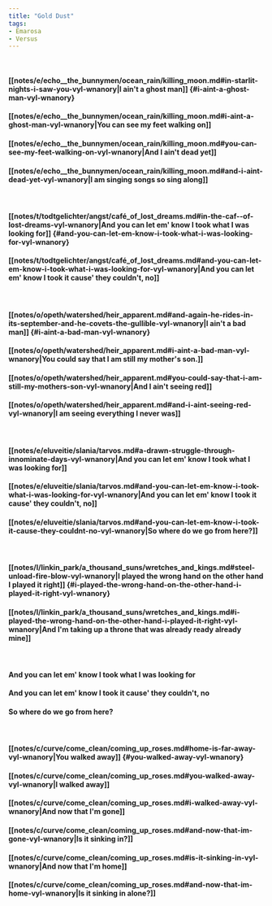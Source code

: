 ```yaml
---
title: "Gold Dust"
tags:
- Emarosa
- Versus
---
```

&nbsp;
#### [[notes/e/echo__the_bunnymen/ocean_rain/killing_moon.md#in-starlit-nights-i-saw-you-vyl-wnanory|I ain't a ghost man]] {#i-aint-a-ghost-man-vyl-wnanory}
#### [[notes/e/echo__the_bunnymen/ocean_rain/killing_moon.md#i-aint-a-ghost-man-vyl-wnanory|You can see my feet walking on]]
#### [[notes/e/echo__the_bunnymen/ocean_rain/killing_moon.md#you-can-see-my-feet-walking-on-vyl-wnanory|And I ain't dead yet]]
#### [[notes/e/echo__the_bunnymen/ocean_rain/killing_moon.md#and-i-aint-dead-yet-vyl-wnanory|I am singing songs so sing along]]
&nbsp;
#### [[notes/t/todtgelichter/angst/café_of_lost_dreams.md#in-the-caf--of-lost-dreams-vyl-wnanory|And you can let em' know I took what I was looking for]] {#and-you-can-let-em-know-i-took-what-i-was-looking-for-vyl-wnanory}
#### [[notes/t/todtgelichter/angst/café_of_lost_dreams.md#and-you-can-let-em-know-i-took-what-i-was-looking-for-vyl-wnanory|And you can let em' know I took it cause' they couldn't, no]]
&nbsp;
#### [[notes/o/opeth/watershed/heir_apparent.md#and-again-he-rides-in-its-september-and-he-covets-the-gullible-vyl-wnanory|I ain't a bad man]] {#i-aint-a-bad-man-vyl-wnanory}
#### [[notes/o/opeth/watershed/heir_apparent.md#i-aint-a-bad-man-vyl-wnanory|You could say that I am still my mother's son.]]
#### [[notes/o/opeth/watershed/heir_apparent.md#you-could-say-that-i-am-still-my-mothers-son-vyl-wnanory|And I ain't seeing red]]
#### [[notes/o/opeth/watershed/heir_apparent.md#and-i-aint-seeing-red-vyl-wnanory|I am seeing everything I never was]]
&nbsp;
#### [[notes/e/eluveitie/slania/tarvos.md#a-drawn-struggle-through-innominate-days-vyl-wnanory|And you can let em' know I took what I was looking for]]
#### [[notes/e/eluveitie/slania/tarvos.md#and-you-can-let-em-know-i-took-what-i-was-looking-for-vyl-wnanory|And you can let em' know I took it cause' they couldn't, no]]
#### [[notes/e/eluveitie/slania/tarvos.md#and-you-can-let-em-know-i-took-it-cause-they-couldnt-no-vyl-wnanory|So where do we go from here?]]
&nbsp;
#### [[notes/l/linkin_park/a_thousand_suns/wretches_and_kings.md#steel-unload-fire-blow-vyl-wnanory|I played the wrong hand on the other hand I played it right]] {#i-played-the-wrong-hand-on-the-other-hand-i-played-it-right-vyl-wnanory}
#### [[notes/l/linkin_park/a_thousand_suns/wretches_and_kings.md#i-played-the-wrong-hand-on-the-other-hand-i-played-it-right-vyl-wnanory|And I'm taking up a throne that was already ready already mine]]
&nbsp;
#### And you can let em' know I took what I was looking for
#### And you can let em' know I took it cause' they couldn't, no
#### So where do we go from here?
&nbsp;
#### [[notes/c/curve/come_clean/coming_up_roses.md#home-is-far-away-vyl-wnanory|You walked away]] {#you-walked-away-vyl-wnanory}
#### [[notes/c/curve/come_clean/coming_up_roses.md#you-walked-away-vyl-wnanory|I walked away]]
#### [[notes/c/curve/come_clean/coming_up_roses.md#i-walked-away-vyl-wnanory|And now that I'm gone]]
#### [[notes/c/curve/come_clean/coming_up_roses.md#and-now-that-im-gone-vyl-wnanory|Is it sinking in?]]
#### [[notes/c/curve/come_clean/coming_up_roses.md#is-it-sinking-in-vyl-wnanory|And now that I'm home]]
#### [[notes/c/curve/come_clean/coming_up_roses.md#and-now-that-im-home-vyl-wnanory|Is it sinking in alone?]]
